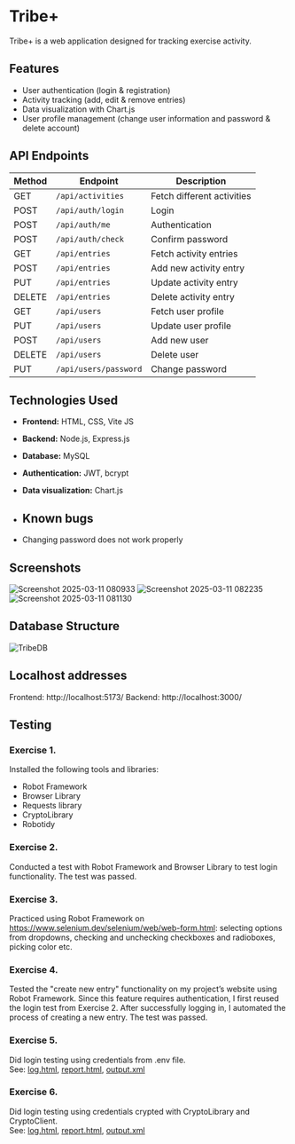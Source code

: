 # Tribe+

Tribe+ is a web application designed for tracking exercise activity.

## Features
- User authentication (login & registration)
- Activity tracking (add, edit & remove entries)
- Data visualization with Chart.js
- User profile management (change user information and password & delete account)

## API Endpoints
| Method | Endpoint             | Description                |
|--------|----------------------|----------------------------|
| GET    | `/api/activities`    | Fetch different activities |
| POST   | `/api/auth/login`    | Login                      |
| POST   | `/api/auth/me`       | Authentication             |
| POST   | `/api/auth/check`    | Confirm password           |
| GET    | `/api/entries`       | Fetch activity entries     |
| POST   | `/api/entries`       | Add new activity entry     |
| PUT    | `/api/entries`       | Update activity entry      |
| DELETE | `/api/entries`       | Delete activity entry      |
| GET    | `/api/users`         | Fetch user profile         |
| PUT    | `/api/users`         | Update user profile        |
| POST   | `/api/users`         | Add new user               |
| DELETE | `/api/users`         | Delete user                |
| PUT    | `/api/users/password`| Change password            |

## Technologies Used
- **Frontend:** HTML, CSS, Vite JS
- **Backend:** Node.js, Express.js
- **Database:** MySQL
- **Authentication:** JWT, bcrypt
- **Data visualization:** Chart.js

- ## Known bugs

- Changing password does not work properly

## Screenshots

![Screenshot 2025-03-11 080933](https://github.com/user-attachments/assets/90848b2e-0f39-4b16-adbb-fe85eb7d1ab8)
![Screenshot 2025-03-11 082235](https://github.com/user-attachments/assets/9cb18920-54ed-4bd6-a63a-2ea8adc6e2dc)
![Screenshot 2025-03-11 081130](https://github.com/user-attachments/assets/7c68fa27-8dc1-43b2-b7b2-13be7e7ad037)

## Database Structure

![TribeDB](https://github.com/user-attachments/assets/e7a74053-194d-4751-82a7-93e68eb5808b)

## Localhost addresses

Frontend: http://localhost:5173/ 
Backend: http://localhost:3000/ 

## Testing

### Exercise 1. 
Installed the following tools and libraries:
- Robot Framework
- Browser Library
- Requests library
- CryptoLibrary
- Robotidy

### Exercise 2. 
Conducted a test with Robot Framework and Browser Library to test login functionality. 
The test was passed. 

### Exercise 3. 
Practiced using Robot Framework on https://www.selenium.dev/selenium/web/web-form.html: selecting options from dropdowns, checking and unchecking checkboxes and radioboxes, picking color etc. 


### Exercise 4. 
Tested the "create new entry" functionality on my project’s website using Robot Framework. Since this feature requires authentication, I first reused the login test from Exercise 2. After successfully logging in, I automated the process of creating a new entry. The test was passed. 

### Exercise 5. 
Did login testing using credentials from .env file. <br>
See: [log.html](tests/front/tehtava_5_log.html), [report.html](tests/front/tehtava_5_report.html), [output.xml](tests/front/tehtava_5_output.xml)

### Exercise 6. 
Did login testing using credentials crypted with CryptoLibrary and CryptoClient.  <br>
See: [log.html](tests/front/tehtava_6_log.html), [report.html](tests/front/tehtava_6_report.html), [output.xml](tests/front/tehtava_6_output.xml)

